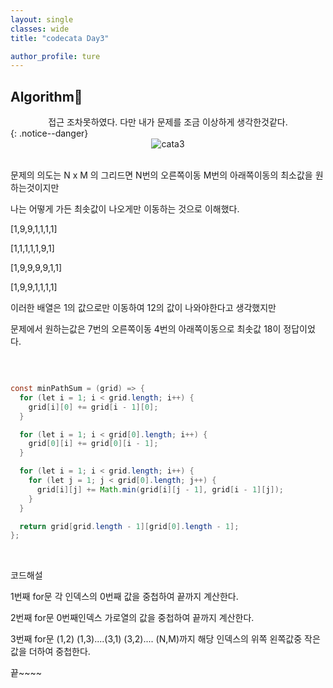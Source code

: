 ```yaml
---
layout: single
classes: wide
title: "codecata Day3"

author_profile: ture
---
```


## Algorithm🤮

<center>접근 조차못하였다. 다만 내가 문제를 조금 이상하게 생각한것같다.</center>
{: .notice--danger}

<center><img src="../images/2021-10-27-first/cata3.png" alt="cata3"  /></center>
<br>

문제의 의도는 N x M 의 그리드면 N번의 오른쪽이동 M번의 아래쪽이동의 최소값을 원하는것이지만

나는 어떻게 가든 최솟값이 나오게만 이동하는 것으로 이해했다.

[1,9,9,1,1,1,1]

[1,1,1,1,1,9,1]

[1,9,9,9,9,1,1]

[1,9,9,1,1,1,1]

이러한 배열은 1의 값으로만 이동하여 12의 값이 나와야한다고 생각했지만

문제에서 원하는값은 7번의 오른쪽이동 4번의 아래쪽이동으로 최솟값 18이 정답이었다.

<br>

```java

const minPathSum = (grid) => {
  for (let i = 1; i < grid.length; i++) {
    grid[i][0] += grid[i - 1][0];
  }

  for (let i = 1; i < grid[0].length; i++) {
    grid[0][i] += grid[0][i - 1];
  }

  for (let i = 1; i < grid.length; i++) {
    for (let j = 1; j < grid[0].length; j++) {
      grid[i][j] += Math.min(grid[i][j - 1], grid[i - 1][j]);
    }
  }

  return grid[grid.length - 1][grid[0].length - 1];
};


```

<br>

코드해설

1번째 for문 각 인덱스의 0번째 값을 중첩하여 끝까지 계산한다.

2번째 for문 0번째인덱스 가로열의 값을 중첩하여 끝까지 계산한다.

3번째 for문 (1,2) (1,3)....(3,1) (3,2).... (N,M)까지 해당 인덱스의 위쪽 왼쪽값중 작은값을 더하여 중첩한다.

끝~~~~
